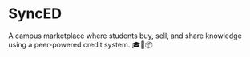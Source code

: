 # SyncED
A campus marketplace where students buy, sell, and share knowledge using a peer-powered credit system. 🎓💬📦
